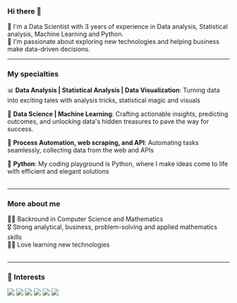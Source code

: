 ### Hi there 👋

🔭  I'm a Data Scientist with 3 years of experience in Data analysis, Statistical analysis, Machine Learning and Python.  
🎢   I'm passionate about exploring new technologies and helping business make data-driven decisions. 
<br>

---
### My specialties

📊 **Data Analysis | Statistical Analysis | Data Visualization**: Turning data into exciting tales with analysis tricks, statistical magic and visuals  

🤖 **Data Science | Machine Learning**: Crafting actionable insights, predicting outcomes, and unlocking data's hidden treasures to pave the way for success.  

🔧 **Process Automation, web scraping, and API**: Automating tasks seamlessly, collecting data from the web and APIs  

💬 **Python**: My coding playground is Python, where I make ideas come to life with efficient and elegant solutions
<br>
<br>

---
### More about me

🧗‍♂️ Backround in Computer Science and Mathematics  
🎖 Strong analytical, business, problem-solving and applied mathematics skills  
🤹‍♀️ Love learning new technologies 
<br>
<br>


---
### 🔭 Interests
![](https://img.shields.io/badge/data%20analytics-2bbc8a)
![](https://img.shields.io/badge/data%20science-blue)
![](https://img.shields.io/badge/data%20engineering-2bbc8a)
![](https://img.shields.io/badge/machine%20learning-blue)
![](https://img.shields.io/badge/deep%20learning-2bbc8a)
![](https://img.shields.io/badge/python-blue)







<!--
**m4556/m4556** is a ✨ _special_ ✨ repository because its `README.md` (this file) appears on your GitHub profile.

Here are some ideas to get you started:

- 🔭 I’m currently working on ...
- 🌱 I’m currently learning ...
- 👯 I’m looking to collaborate on ...
- 🤔 I’m looking for help with ...
- 💬 Ask me about ...
- 📫 How to reach me: ...
- 😄 Pronouns: ...
- ⚡ Fun fact: ...
🧩 My specialties:  

• Data Science  
• Data Analysis, Statistical analysis, Data visualization   
• Machine learning  
• Process Automation, Web scraping and API  
• Python development  
-->
